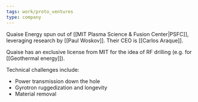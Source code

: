 ```yaml
---
tags: work/proto_ventures
type: company
---
```

Quaise Energy spun out of [[MIT Plasma Science & Fusion Center|PSFC]], leveraging research by [[Paul Woskov]].  Their CEO is [[Carlos Araque]]. 

Quaise has an exclusive license from MIT for the idea of RF drilling (e.g. for [[Geothermal energy]]).

Technical challenges include:
- Power transmission down the hole
- Gyrotron ruggedization and longevity
- Material removal